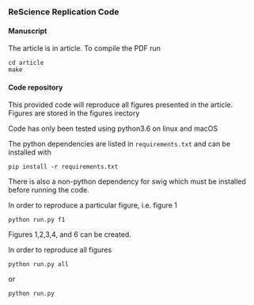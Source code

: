 ### ReScience Replication Code

#### Manuscript

The article is in article. To compile the PDF run  

```
cd article
make
```

#### Code repository

This provided code will reproduce all figures presented in the article. Figures are stored in the figures irectory

Code has only been tested using python3.6 on linux and macOS

The python dependencies are listed in `requirements.txt` and can be installed with

`pip install -r requirements.txt`

There is also a non-python dependency for swig which must be installed before running the code.

In order to reproduce a particular figure, i.e. figure 1

`python run.py f1`

Figures 1,2,3,4, and 6 can be created.

In order to reproduce all figures

`python run.py all`

or 

`python run.py`
